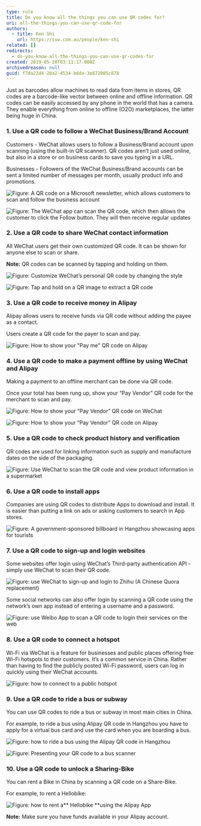 ```yaml
---
type: rule
title: Do you know all the things you can use QR codes for?
uri: all-the-things-you-can-use-qr-code-for
authors:
  - title: Ken Shi
    url: https://ssw.com.au/people/ken-shi
related: []
redirects:
  - do-you-know-all-the-things-you-can-use-qr-codes-for
created: 2019-05-20T03:11:17.000Z
archivedreason: null
guid: f7da22d4-20a2-4534-b6da-3e872005c878
---
```


Just as barcodes allow machines to read data from items in stores, QR codes are a barcode-like vector between online and offline information. QR codes can be easily accessed by any phone in the world that has a camera. They enable everything from online to offline (O2O) marketplaces, the latter being huge in China.

<!--endintro-->

### 1. Use a QR code to follow a WeChat Business/Brand Account


Customers - WeChat allows users to follow a Business/Brand account upon scanning (using the built-in QR scanner). QR codes aren’t just used online, but also in a store or on business cards to save you typing in a URL.

Businesses - Followers of the WeChat Business/Brand accounts can be sent a limited number of messages per month, usually product info and promotions.

![Figure: A QR code on a Microsoft newsletter, which allows customers to scan and follow the business account](Microsoft-official-account.gif) 

![Figure: The WeChat app can scan the QR code, which then allows the customer to click the Follow button. They will then receive regular updates](Follow-official-account.png) 

### 2. Use a QR code to share WeChat contact information

All WeChat users get their own customized QR code. It can be shown for anyone else to scan or share.

**Note:** QR codes can be scanned by tapping and holding on them.

![Figure: Customize WeChat’s personal QR code by changing the style](personal-qr-code.png)

![Figure: Tap and hold on a QR image to extract a QR code](extract-a-qr-code.png) 

### 3. Use a QR code to receive money in Alipay 

Alipay allows users to receive funds via QR code without adding the payee as a contact.

Users create a QR code for the payer to scan and pay.

![Figure: How to show your "Pay me" QR code on Alipay](receive-money-alipay.png) 

### 4. Use a QR code to make a payment offline by using WeChat and Alipay

Making a payment to an offline merchant can be done via QR code.

Once your total has been rung up, show your “Pay Vendor” QR code for the merchant to scan and pay.
 
![Figure: How to show your “Pay Vendor” QR code on WeChat](pay-vendor-wechat.png) 

![Figure: How to show your “Pay Vendor” QR code on Alipay](pay-vendor-alipay.png) 

### 5. Use a QR code to check product history and verification

QR codes are used for linking information such as supply and manufacture dates on the side of the packaging.

![Figure: Use WeChat to scan the QR code and view product information in a supermarket](product-info-qrcode.jpeg) 

### 6. Use a QR code to install apps

Companies are using QR codes to distribute Apps to download and install. It is easier than putting a link on ads or asking customers to search in App stores.

![Figure: A government-sponsored billboard in Hangzhou showcasing apps for tourists](install-apps-qr-code.jpeg)
  
### 7. Use a QR code to sign-up and login websites

Some websites offer login using WeChat’s Third-party authentication API - simply use WeChat to scan their QR code.

![Figure: use WeChat to sign-up and login to Zhihu (A Chinese Quora replacement)](zhihu-login.png)

Some social networks can also offer login by scanning a QR code using the network’s own app instead of entering a username and a password.

![Figure: use Weibo App to scan a QR code to login their services on the web](weibo-login.png)

### 8. Use a QR code to connect a hotspot

Wi-Fi via WeChat is a feature for businesses and public places offering free Wi-Fi hotspots to their customers. It’s a common service in China. Rather than having to find the publicly posted Wi-Fi password, users can log in quickly using their WeChat accounts.

![Figure: how to connect to a public hotspot](hotspot-qr-code.jpg)

### 9. Use a QR code to ride a bus or subway

You can use QR codes to ride a bus or subway in most main cities in China.

For example, to ride a bus using Alipay QR code in Hangzhou you have to apply for a virtual bus card and use the card when you are boarding a bus.

![Figure: how to ride a bus using the Alipay QR code in Hangzhou](ride-bus-qr-code.jpg)

![Figure: Presenting your QR code to a bus scanner](show-qr-code-bus.jpg) 

### 10. Use a QR code to unlock a Sharing-Bike

You can rent a Bike in China by scanning a QR code on a Share-Bike.

For example, to rent a Hellobike:

![Figure: how to rent a** **Hellobike** **using the Alipay App](sharing-bike-qr-code.png)

**Note:** Make sure you have funds available in your Alipay account.
